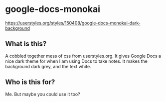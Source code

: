 # google-docs-monokai
https://userstyles.org/styles/150408/google-docs-monokai-dark-background

## What is this?

A cobbled together mess of css from userstyles.org. It gives Google Docs a nice dark theme for when I am using Docs to take notes. It makes the background dark grey, and the text white.

## Who is this for?

Me. But maybe you could use it too?
